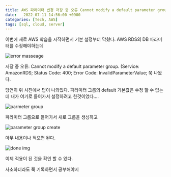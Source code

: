 ```yaml
---
title: AWS 파라미터 변경 저장 중 오류 Cannot modify a default parameter group 해결방법
date:   2022-07-11 14:56:00 +0900
categories: [Tech, AWS]
tags: [sql, cloud, server]
---
```


이번에 새로 AWS 학습을 시작하면서 기본 설정부터 막혔다. AWS RDS의 DB 파라미터를 수정해야하는데

![error masseage](https://user-images.githubusercontent.com/85277660/210769928-b780a210-7530-4932-aef1-a752b20b4082.png)

저장 중 오류: Cannot modify a default parameter group. (Service: AmazonRDS; Status Code: 400; Error Code: InvalidParameterValue; 쭉 나왔다.

당연히 위 사진에서 답이 나와있다. 파라미터 그룹의 default 기본값은 수정 할 수 없는데 내가 여기로 들어가서 설정하려고 한것이었다....

![parmeter group](https://user-images.githubusercontent.com/85277660/210769989-26e1216b-c4d3-4a54-8e53-6cd66f1c2c93.png)

파라미터 그룹으로 들어가서 새로 그룹을 생성하고

![parameter group create](https://user-images.githubusercontent.com/85277660/210770103-f3c67e77-cdac-488a-8c69-9ece9b469c44.png)

아무 내용이나 적으면 된다.

![done img](https://user-images.githubusercontent.com/85277660/210770175-0e4cd6a5-46b0-471d-ae01-28945b6fda1e.png)

이제 적용이 된 것을 확인 할 수 있다.

사소하더라도 쭉 기록하면서 공부해야지
